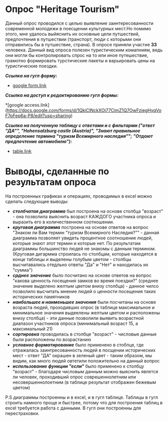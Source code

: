 # Опрос "Heritage Tourism"
Данный опрос проводился с целью выявление заинтересованности современной молодежи в поесщении культурных мест.Но помимо этого, мне удалось выйяснить их основные цели путшествий, предпочтения в путшествии (транспорт, люди с которыми они отправились бы в путшествие, страна). В опросе приняли участие **33** человека. 
Данный вид опроса полезен туристическим комапниям, ведь они могли бы контролировать спрос на то или иное путешествие, грамотно формировать турстические пакеты и варьировать цены на туристические поездки.

**_Ссылка на гугл форму:_**

  * [google form.link](https://goo.gl/forms/gFMjwDw9ktMngwC83)
  
**_Ссылка на доступ к редактированию гугл формы:_**
  
  *[google access.link] (https://docs.google.com/forms/d/1QkiClNckXOi77CimZ1Q7OwFzjegHyqVoF7pFep6a-P8/edit?usp=sharing)
  
**_Ссылка на полученную таблицу с ответами и с фильтарми ("ответ "ДА"", "Hohensalzburg castle (Austria)", "Знают правильное определение термина "туризм Всемирного наследия""; "Отдают предпочтение автомобилю"):_**

  * [table.link](https://docs.google.com/spreadsheets/d/1NZKnQFfBlGz8x1mqdFL-Z4-KgHymIBm6pHZ1SiNH9L8/edit#gid=1510922054)

# Выводы, сделанные по результатам опроса 
На построенных графиках и операциях, проводимых в excel можно сделать следующие выводы:
* **_столбчатая диаграмма_** был построена на основе столбца "возраст" - она позволила выяснить возраст КАЖДОГО участника опроса и выразить его в количественном соотношении.
* **_круговая диаграмма_** построена на основе ответов на вопрос "Знаком ли Вам термин "туризм Всемирного Наследия?"" - данная диаграмма позволяет увидеть процентное соотношение людей, которые знают этот термин и которые нет. По результатам диаграммы большинство людей не знакомы с данным термином. (Круговая дигармма строилась по столбцам, которые находятся в конце таблицы и выделены голубым цветом - столбцы высчитавались отедльно ответы "Да" и "Нет" и находилась их "сумма")
* **_срднее значение_** было посчитано на основе ответов на вопрос "какова ценность посещения замков во время поездки?" (среднее значение выделено желтым цветом внизу столбца) - данное чилсо позволило высчитать мнение людей о ценности посещения таких исторических памятников 
* **_наибольшее и наименьшее значения_** были посчитаны на основе возраста людей, проходивших опрос (в таблице максимальное и минимальное значения выдеелены желтым цветом и расположены внизу столбца) - эти данные позволили выявить возрастной диапазон участников опроса (минимальный возраст 15, а максимальный 21)
* **_сортировка_** проводилась в столбце "возраст" - числовые данные были расположены по возрастанию
* **_условное форматирование_** было применено в стоблце, где отражалась заинтресованность людей в посщении исторических мест - ответ "ДА" окрашен в зеленый цвет - таким образом, мы видим, как много людей овтетили положительно на данный вопрос
* **_использование функции "если"_** было применено к столбцу "возраст" - благодаря числовым данным можно выяснить явлется ли человек, проходивший опрос соврешеннолетним или несовершеннолоетним (в таблице результат отображен бежевым цветом)

P.S диаграммы построенны и в excel, и в гугл таблице. Таблицы в гугл строить намного проще и быстрее, потому что для построения таблиц в excel требуется работа с данными. В гугл они построенны для перестраховки.
